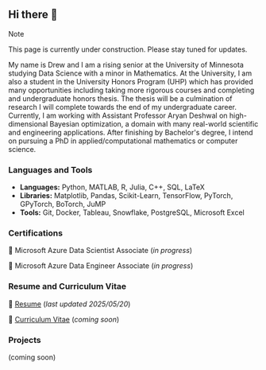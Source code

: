 ## Hi there 👋

> [!NOTE]
> This page is currently under construction. Please stay tuned for updates.

My name is Drew and I am a rising senior at the University of Minnesota studying Data Science with a minor in Mathematics. At the University, I am also a student in the University Honors Program (UHP) which has provided many opportunities including taking more rigorous courses and completing and undergraduate honors thesis. The thesis will be a culmination of research I will complete towards the end of my undergraduate career. Currently, I am working with Assistant Professor Aryan Deshwal on high-dimensional Bayesian optimization, a domain with many real-world scientific and engineering applications. After finishing by Bachelor's degree, I intend on pursuing a PhD in applied/computational mathematics or computer science.

### Languages and Tools
 * **Languages:** Python, MATLAB, R, Julia, C++, SQL, LaTeX
 * **Libraries:** Matplotlib, Pandas, Scikit-Learn, TensorFlow, PyTorch, GPyTorch, BoTorch, JuMP
 * **Tools:** Git, Docker, Tableau, Snowflake, PostgreSQL, Microsoft Excel


### Certifications
🏅 Microsoft Azure Data Scientist Associate (_in progress_)

🏅 Microsoft Azure Data Engineer Associate (_in progress_)


### Resume and Curriculum Vitae
📑 [Resume](docs/resume.pdf) (_last updated 2025/05/20_)

📑 [Curriculum Vitae](docs/cv.pdf) (_coming soon_)


### Projects
(coming soon)

<!--
Documentation for "Writing for GitHub Docs" available at [https://docs.github.com/en/contributing/writing-for-github-docs/using-markdown-and-liquid-in-github-docs].
-->
